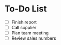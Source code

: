 # To-Do List

- [ ] Finish report
- [ ] Call supplier
- [ ] Plan team meeting
- [ ] Review sales numbers